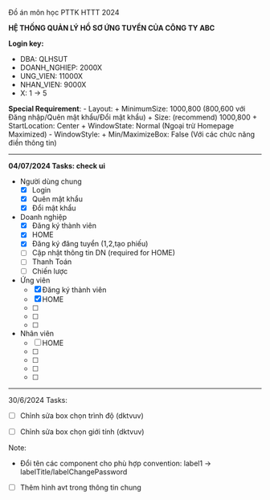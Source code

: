 Đồ án môn học PTTK HTTT 2024

**HỆ THỐNG QUẢN LÝ HỒ SƠ ỨNG TUYỂN CỦA CÔNG TY ABC**

**Login key:** 
  - DBA:          QLHSUT
  - DOANH_NGHIEP: 2000X
  - UNG_VIEN:     11000X
  - NHAN_VIEN:    9000X
  - X: 1 -> 5


**Special Requirement**:
    - Layout:
        + MinimumSize: 1000,800 (800,600 với Đăng nhập/Quên mật khẩu/Đổi mật khẩu)
        + Size: (recommend) 1000,800
        + StartLocation: Center
        + WindowState: Normal (Ngoại trừ Homepage Maximized)
    - WindowStyle:
        + Min/MaximizeBox: False (Với các chức năng điền thông tin)

------------------------------------------------------------------------------------------
**04/07/2024 Tasks: check ui**
  - Người dùng chung
      + [x] Login
      + [x] Quên mật khẩu
      + [x] Đổi mật khẩu 
  - Doanh nghiệp
      + [x] Đăng ký thành viên
      + [x] HOME 
      + [x] Đăng ký đăng tuyển (1,2,tạo phiếu)
      + [ ] Cập nhật thông tin DN (required for HOME)
      + [ ] Thanh Toán
      + [ ] Chiến lược
  - Ứng viên
      + [x] Đăng ký thành viên 
      + [x] HOME
      + [ ] 
      + [ ] 
      + [ ] 
  - Nhân viên
      + [ ] HOME
      + [ ] 
      + [ ] 
      + [ ] 
      + [ ] 
      

------------------------------------------------------------------------------------------
30/6/2024 Tasks: 
  - [ ] Chỉnh sửa box chọn trình độ (dktvuv)
  - [ ] Chỉnh sửa box chọn giới tính (dktvuv)





Note:
  - Đổi tên các component cho phù hợp convention: label1 -> labelTitle/labelChangePassword
  - [ ] Thêm hình avt trong thông tin chung
